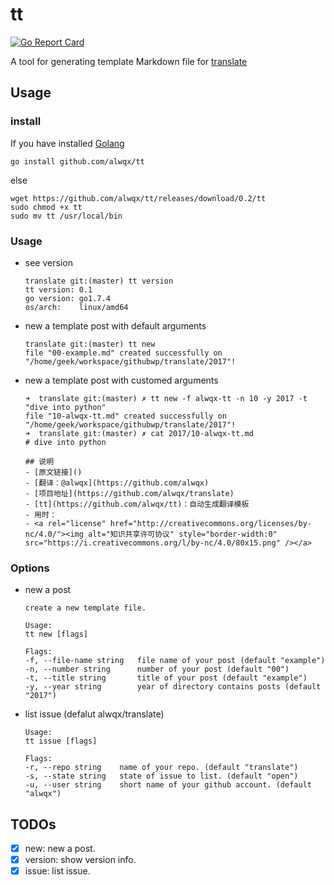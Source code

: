 # tt

[![Go Report Card](https://goreportcard.com/badge/github.com/alwqx/tt)](https://goreportcard.com/report/github.com/alwqx/tt)

A tool for generating template Markdown file for [translate](https://github.com/alwqx/translate)

## Usage

### install

If you have installed [Golang](https://golang.org)

```
go install github.com/alwqx/tt
```

else

```
wget https://github.com/alwqx/tt/releases/download/0.2/tt
sudo chmod +x tt
sudo mv tt /usr/local/bin
```

### Usage

- see version

  ```
  translate git:(master) tt version
  tt version: 0.1
  go version: go1.7.4
  os/arch:    linux/amd64
  ```

- new a template post with default arguments

  ```
  translate git:(master) tt new
  file "00-example.md" created successfully on "/home/geek/workspace/githubwp/translate/2017"!
  ```

- new a template post with customed arguments

  ```
  ➜  translate git:(master) ✗ tt new -f alwqx-tt -n 10 -y 2017 -t "dive into python"
  file "10-alwqx-tt.md" created successfully on "/home/geek/workspace/githubwp/translate/2017"!
  ➜  translate git:(master) ✗ cat 2017/10-alwqx-tt.md
  # dive into python

  ## 说明
  - [原文链接]()
  - [翻译：@alwqx](https://github.com/alwqx)
  - [项目地址](https://github.com/alwqx/translate)
  - [tt](https://github.com/alwqx/tt)：自动生成翻译模板
  - 用时：
  - <a rel="license" href="http://creativecommons.org/licenses/by-nc/4.0/"><img alt="知识共享许可协议" style="border-width:0" src="https://i.creativecommons.org/l/by-nc/4.0/80x15.png" /></a>
  ```

### Options

- new a post

  ```
  create a new template file.

  Usage:
  tt new [flags]

  Flags:
  -f, --file-name string   file name of your post (default "example")
  -n, --number string      number of your post (default "00")
  -t, --title string       title of your post (default "example")
  -y, --year string        year of directory contains posts (default "2017")
  ```

- list issue (defalut alwqx/translate)

  ```
  Usage:
  tt issue [flags]

  Flags:
  -r, --repo string    name of your repo. (default "translate")
  -s, --state string   state of issue to list. (default "open")
  -u, --user string    short name of your github account. (default "alwqx")
  ```

## TODOs

- [x] new: new a post.
- [x] version: show version info.
- [x] issue: list issue.
